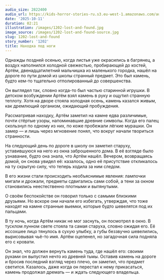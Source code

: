 ```yaml
---
audio_size: 2822400
audio_url: https://kids-horror-stories-ru.s3.eu-west-1.amazonaws.com/audio/1202-lost-and-found.mp3
date: '2025-10-11'
duration: 02:21
illustration: /images/1202-lost-and-found.jpg
image_source: /images/1202-lost-and-found-source.jpg
slug: 1202-lost-and-found
story_number: '1202'
title: Находка под ноги
---
```


Однажды поздней осенью, когда листья уже окрасились в багрянец, а воздух наполнился холодной свежестью, пробирающей до костей, Артём, двенадцатилетний мальчишка из маленького городка, нашёл на дороге по пути домой из школы странный предмет. Это был камень, будто кем-то тщательно отполированный до совершенства.

Он выглядел так, словно когда-то был частью старинной игрушки. В детском возбуждении Артём взял камень в руку и ощутил странную теплоту. Хотя на дворе стояла холодная осень, камень казался живым, как дремлющий организм, ожидающий пробуждения.

Рассматривая находку, Артём заметил на камне едва различимые, почти стёртые узоры, напоминавшие древние символы. Когда его палец скользнул по одному из них, по коже пробежали лёгкие мурашки. Он замер — и лишь через мгновение понял, что вокруг начали твориться странности.

На следующий день по дороге в школу он заметил старуху, уставившуюся на него из окна заброшенного дома. В её взгляде было узнавание, будто она знала, что Артём нашёл. Вечером, возвращаясь домой, он снова увидел её: казалось, одно её присутствие откликалось на ту скрытую силу, что теперь ходила за ним следом.

В его жизни стали происходить необъяснимые явления: лампочки мигали и дрожали, предметы сдвигались сами собой, а тени за окном становились неестественно плотными и вытянутыми.

О своём беспокойстве он говорил только с самыми близкими друзьями. Но вскоре они начали его избегать, утверждая, что тоже находят на камне странные выемки, которые будто шевелятся под их пальцами.

В ту ночь, когда Артём никак не мог заснуть, он посмотрел в окно. В тусклом лунном свете стояла та самая старуха, словно ожидая его. Её иссохшее лицо тянулось в сухую улыбку, а губы беззвучно шевелились, вырисовывая чьё-то имя. Артём оцепенел, но загадочная сила подняла его с кровати.

Он знал, что должен вернуть камень туда, где нашёл его: своими руками он выпустил нечто из древней тьмы. Оставив камень на дороге и бросив последний взгляд через плечо, он заметил, что предмет светится. Казалось, даже когда он перестал к нему прикасаться, камень продолжал дремать — и ждать следующего владельца.